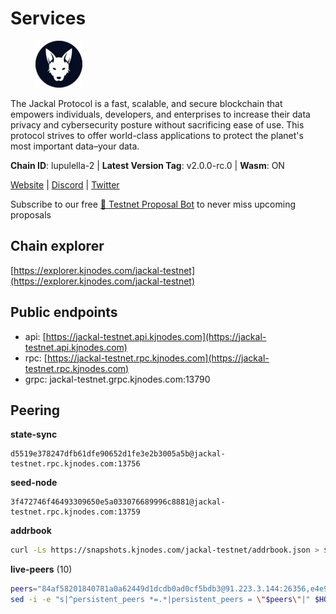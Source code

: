# Services

<figure><img src="https://raw.githubusercontent.com/kj89/cosmos-images/main/logos/jackal.png" alt=""><figcaption></figcaption></figure>

The Jackal Protocol is a fast, scalable, and secure blockchain that empowers  individuals, developers, and enterprises to increase their data privacy and  cybersecurity posture without sacrificing ease of use. This protocol strives  to offer world-class applications to protect the planet's most important data–your data.

**Chain ID**: lupulella-2 | **Latest Version Tag**: v2.0.0-rc.0 | **Wasm**: ON

[Website](https://jackalprotocol.com) | [Discord](https://discord.com/invite/5GKym3p6rj) | [Twitter](https://twitter.com/Jackal_Protocol)



Subscribe to our free [🤖 Testnet Proposal Bot](https://t.me/kjnodes_testnet_proposal_bot) to never miss upcoming proposals


## Chain explorer
[https://explorer.kjnodes.com/jackal-testnet](https://explorer.kjnodes.com/jackal-testnet)

## Public endpoints

* api: [https://jackal-testnet.api.kjnodes.com](https://jackal-testnet.api.kjnodes.com)
* rpc: [https://jackal-testnet.rpc.kjnodes.com](https://jackal-testnet.rpc.kjnodes.com)
* grpc: jackal-testnet.grpc.kjnodes.com:13790

## Peering

**state-sync**

```text
d5519e378247dfb61dfe90652d1fe3e2b3005a5b@jackal-testnet.rpc.kjnodes.com:13756
```

**seed-node**

```text
3f472746f46493309650e5a033076689996c8881@jackal-testnet.rpc.kjnodes.com:13759
```

**addrbook**
```bash
curl -Ls https://snapshots.kjnodes.com/jackal-testnet/addrbook.json > $HOME/.canine/config/addrbook.json
```

**live-peers** (10)
```bash
peers="84af58201840781a0a62449d1dcdb0ad0cf5bdb3@91.223.3.144:26356,e4e93ce4b050c9d821e15b69477f5da706121343@65.109.93.152:31656,0394449cab5a29f24dd4f37683d3b7622f27c0fc@65.108.206.118:61156,fd5b3021fe67406e63c1a3e3e89cb243bc0791c9@65.109.32.174:32656,fabb22d283df1698de657c2bf4084892362136d6@38.242.237.107:26676,d5519e378247dfb61dfe90652d1fe3e2b3005a5b@65.109.68.190:13756,a0f726a3dffb45d9cbde0913701bd757fcd7e434@157.90.2.254:36656,b549c1092e37db22576e31f19cbec4b1b3b36503@116.202.227.117:37656,09d9127972ded9e22f9f11833ed7fcfa149cf1fa@65.109.92.240:19126,f3e70d3de1974208af04dac6fabd657ab4abf0ff@65.108.75.107:24656"
sed -i -e "s|^persistent_peers *=.*|persistent_peers = \"$peers\"|" $HOME/.canine/config/config.toml
```
